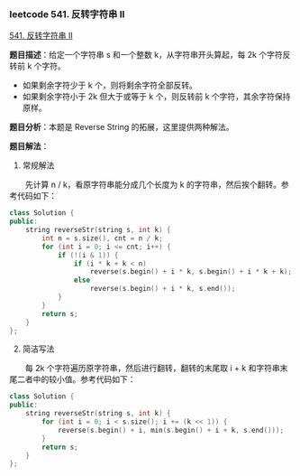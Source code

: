 ### leetcode 541. 反转字符串 II

[541. 反转字符串 II](https://leetcode-cn.com/problems/reverse-string-ii/)

**题目描述**：给定一个字符串 s 和一个整数 k，从字符串开头算起，每 2k 个字符反转前 k 个字符。

-   如果剩余字符少于 k 个，则将剩余字符全部反转。
-   如果剩余字符小于 2k 但大于或等于 k 个，则反转前 k 个字符，其余字符保持原样。

**题目分析**：本题是 Reverse String 的拓展，这里提供两种解法。

**题目解法**：

1. 常规解法

&emsp;&emsp;先计算 n / k，看原字符串能分成几个长度为 k 的字符串，然后挨个翻转。参考代码如下：

```c++
class Solution {
public:
    string reverseStr(string s, int k) {
        int n = s.size(), cnt = n / k;
        for (int i = 0; i <= cnt; i++) {
            if (!(i & 1)) {
                if (i * k + k < n)
                    reverse(s.begin() + i * k, s.begin() + i * k + k);
                else
                    reverse(s.begin() + i * k, s.end());
            }
        }
        return s;
    }
};
```

2. 简洁写法

&emsp;&emsp;每 2k 个字符遍历原字符串，然后进行翻转，翻转的末尾取 i + k 和字符串末尾二者中的较小值。参考代码如下：

```c++
class Solution {
public:
    string reverseStr(string s, int k) {
        for (int i = 0; i < s.size(); i += (k << 1)) {
            reverse(s.begin() + i, min(s.begin() + i + k, s.end()));
        }
        return s;
    }
};
```
